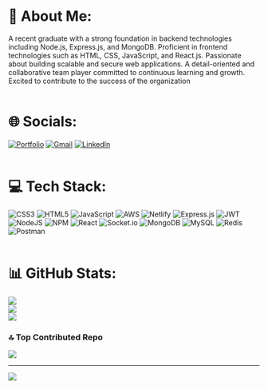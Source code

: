 # 💫 About Me:
A recent graduate with a strong foundation in backend technologies including Node.js, Express.js, and MongoDB. Proficient in frontend technologies such as HTML, CSS, JavaScript, and React.js. Passionate about building scalable and secure web applications. A detail-oriented and collaborative team player committed to continuous learning and growth. Excited to contribute to the success of the organization
</br>
</br>
# 🌐 Socials:
[![Portfolio](https://img.shields.io/badge/Portfolio-%23000000.svg?style=for-the-badge&logo=firefox&logoColor=#FF7139)](https://abhimanyulp.github.io/)
[![Gmail](https://img.shields.io/badge/Gmail-D14836?style=for-the-badge&logo=gmail&logoColor=white)](mailto:lp.abhimanyu@gmail.com) 
[![LinkedIn](https://img.shields.io/badge/LinkedIn-0077B5?style=for-the-badge&logo=linkedin&logoColor=white)](https://linkedin.com/in/abhimanyulp) 
</br>
</br>
# 💻 Tech Stack:
![CSS3](https://img.shields.io/badge/css3-%231572B6.svg?style=for-the-badge&logo=css3&logoColor=white) ![HTML5](https://img.shields.io/badge/html5-%23E34F26.svg?style=for-the-badge&logo=html5&logoColor=white) ![JavaScript](https://img.shields.io/badge/javascript-%23323330.svg?style=for-the-badge&logo=javascript&logoColor=%23F7DF1E) ![AWS](https://img.shields.io/badge/AWS-%23FF9900.svg?style=for-the-badge&logo=amazon-aws&logoColor=white) ![Netlify](https://img.shields.io/badge/netlify-%23000000.svg?style=for-the-badge&logo=netlify&logoColor=#00C7B7) ![Express.js](https://img.shields.io/badge/express.js-%23404d59.svg?style=for-the-badge&logo=express&logoColor=%2361DAFB) ![JWT](https://img.shields.io/badge/JWT-black?style=for-the-badge&logo=JSON%20web%20tokens) ![NodeJS](https://img.shields.io/badge/node.js-6DA55F?style=for-the-badge&logo=node.js&logoColor=white) ![NPM](https://img.shields.io/badge/NPM-%23000000.svg?style=for-the-badge&logo=npm&logoColor=white) ![React](https://img.shields.io/badge/react-%2320232a.svg?style=for-the-badge&logo=react&logoColor=%2361DAFB) ![Socket.io](https://img.shields.io/badge/Socket.io-black?style=for-the-badge&logo=socket.io&badgeColor=010101) ![MongoDB](https://img.shields.io/badge/MongoDB-%234ea94b.svg?style=for-the-badge&logo=mongodb&logoColor=white) ![MySQL](https://img.shields.io/badge/mysql-%2300f.svg?style=for-the-badge&logo=mysql&logoColor=white) ![Redis](https://img.shields.io/badge/redis-%23DD0031.svg?style=for-the-badge&logo=redis&logoColor=white) ![Postman](https://img.shields.io/badge/Postman-FF6C37?style=for-the-badge&logo=postman&logoColor=white)
</br>
</br>
# 📊 GitHub Stats:
![](https://github-readme-stats.vercel.app/api?username=abhimanyulp&theme=default&hide_border=false&include_all_commits=false&count_private=false)<br/>
![](https://github-readme-streak-stats.herokuapp.com/?user=abhimanyulp&theme=default&hide_border=false)<br/>
![](https://github-readme-stats.vercel.app/api/top-langs/?username=abhimanyulp&theme=default&hide_border=false&include_all_commits=false&count_private=false&layout=compact)
</br>
### 🔝 Top Contributed Repo
![](https://github-contributor-stats.vercel.app/api?username=abhimanyulp&limit=5&theme=flat&combine_all_yearly_contributions=true)

---
[![](https://visitcount.itsvg.in/api?id=abhimanyulp&icon=0&color=12)](https://visitcount.itsvg.in)

<!-- Proudly created with GPRM ( https://gprm.itsvg.in ) -->
